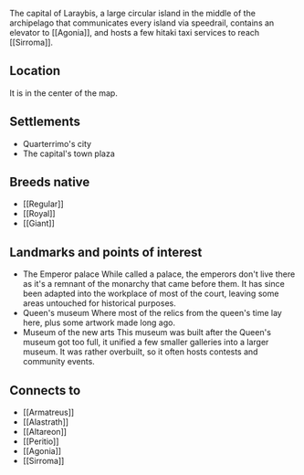 The capital of Laraybis, a large circular island in the middle of the archipelago that communicates every island via speedrail, contains an elevator to [[Agonia]], and hosts a few hitaki taxi services to reach [[Sirroma]].
## Location
It is in the center of the map.
## Settlements
- Quarterrimo's city
- The capital's town plaza
## Breeds native
- [[Regular]]
- [[Royal]]
- [[Giant]]
## Landmarks and points of interest
- The Emperor palace
	While called a palace, the emperors don't live there as it's a remnant of the monarchy that came before them. It has since been adapted into the workplace of most of the court, leaving some areas untouched for historical purposes.
- Queen's museum
	Where most of the relics from the queen's time lay here, plus some artwork made long ago.
- Museum of the new arts
	This museum was built after the Queen's museum got too full, it unified a few smaller galleries into a larger museum.
	It was rather overbuilt, so it often hosts contests and community events.
## Connects to
- [[Armatreus]]
- [[Alastrath]]
- [[Altareon]]
- [[Peritio]]
- [[Agonia]]
- [[Sirroma]]